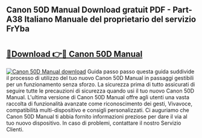 ## Canon 50D Manual Download gratuit PDF - Part-A38 Italiano Manuale del proprietario del servizio FrYba

# <h2><a href="http://dfd76b.blite.top/?on=Canon+50D+Manual">🔗Download 👉🔴 Canon 50D Manual</a></h2>

[![Canon 50D Manual download](https://i.imgur.com/lujVjoI.png)](http://dfd76b.blite.top/?on=Canon+50D+Manual)
Guida passo passo questa guida suddivide il processo di utilizzo del tuo nuovo Canon 50D Manual in passaggi gestibili per un funzionamento senza sforzo. La sicurezza prima di tutto assicurati di seguire tutte le precauzioni di sicurezza quando usi il tuo nuovo Canon 50D Manual. L'ultima versione di Canon 50D Manual offre agli utenti una vasta raccolta di funzionalità avanzate come riconoscimento dei gesti, Vivavoce, compatibilità multi-dispositivo e consigli personalizzati. Ci auguriamo che Canon 50D Manual ti abbia fornito informazioni preziose per dare il via al tuo nuovo dispositivo. In caso di problemi, contattare il nostro Servizio Clienti.
